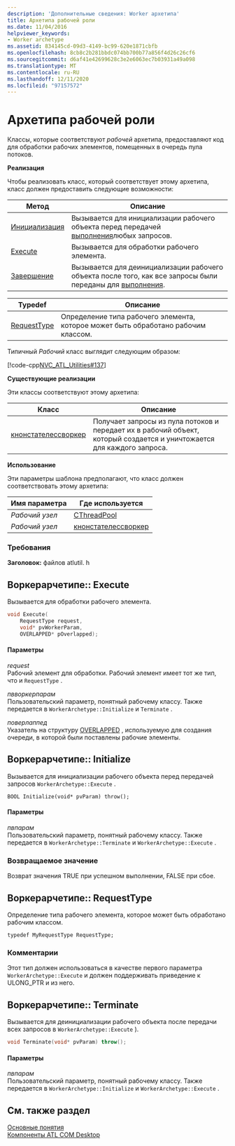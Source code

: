 ```yaml
---
description: 'Дополнительные сведения: Worker архетипа'
title: Архетипа рабочей роли
ms.date: 11/04/2016
helpviewer_keywords:
- Worker archetype
ms.assetid: 834145cd-09d3-4149-bc99-620e1871cbfb
ms.openlocfilehash: 8cb8c2b281bbdc074bb700b77a856f4d26c26cf6
ms.sourcegitcommit: d6af41e42699628c3e2e6063ec7b03931a49a098
ms.translationtype: MT
ms.contentlocale: ru-RU
ms.lasthandoff: 12/11/2020
ms.locfileid: "97157572"
---
```

# <a name="worker-archetype"></a>Архетипа рабочей роли

Классы, которые соответствуют *рабочей* архетипа, предоставляют код для обработки рабочих элементов, помещенных в очередь пула потоков.

**Реализация**

Чтобы реализовать класс, который соответствует этому архетипа, класс должен предоставить следующие возможности:

|Метод|Описание|
|------------|-----------------|
|[Инициализация](#initialize)|Вызывается для инициализации рабочего объекта перед передачей [выполнения](#execute)любых запросов.|
|[Execute](#execute)|Вызывается для обработки рабочего элемента.|
|[Завершение](#terminate)|Вызывается для деинициализации рабочего объекта после того, как все запросы были переданы для [выполнения](#execute).|

|Typedef|Описание|
|-------------|-----------------|
|[RequestType](#requesttype)|Определение типа рабочего элемента, которое может быть обработано рабочим классом.|

Типичный *Рабочий* класс выглядит следующим образом:

[!code-cpp[NVC_ATL_Utilities#137](../../atl/codesnippet/cpp/worker-archetype_1.cpp)]

**Существующие реализации**

Эти классы соответствуют этому архетипа:

|Класс|Описание|
|-----------|-----------------|
|[кнонстателессворкер](../../atl/reference/cnonstatelessworker-class.md)|Получает запросы из пула потоков и передает их в рабочий объект, который создается и уничтожается для каждого запроса.|

**Использование**

Эти параметры шаблона предполагают, что класс должен соответствовать этому архетипа:

|Имя параметра|Где используется|
|--------------------|-------------|
|*Рабочий узел*|[CThreadPool](../../atl/reference/cthreadpool-class.md)|
|*Рабочий узел*|[кнонстателессворкер](../../atl/reference/cnonstatelessworker-class.md)|

### <a name="requirements"></a>Требования

**Заголовок:** файлов atlutil. h

## <a name="workerarchetypeexecute"></a><a name="execute"></a> Воркерарчетипе:: Execute

Вызывается для обработки рабочего элемента.

```cpp
void Execute(
    RequestType request,
    void* pvWorkerParam,
    OVERLAPPED* pOverlapped);
```

#### <a name="parameters"></a>Параметры

*request*<br/>
Рабочий элемент для обработки. Рабочий элемент имеет тот же тип, что и `RequestType` .

*пвворкерпарам*<br/>
Пользовательский параметр, понятный рабочему классу. Также передается в `WorkerArchetype::Initialize` и `Terminate` .

*поверлаппед*<br/>
Указатель на структуру [OVERLAPPED](/windows/win32/api/minwinbase/ns-minwinbase-overlapped) , используемую для создания очереди, в которой были поставлены рабочие элементы.

## <a name="workerarchetypeinitialize"></a><a name="initialize"></a> Воркерарчетипе:: Initialize

Вызывается для инициализации рабочего объекта перед передачей запросов `WorkerArchetype::Execute` .

```
BOOL Initialize(void* pvParam) throw();
```

#### <a name="parameters"></a>Параметры

*пвпарам*<br/>
Пользовательский параметр, понятный рабочему классу. Также передается в `WorkerArchetype::Terminate` и `WorkerArchetype::Execute` .

### <a name="return-value"></a>Возвращаемое значение

Возврат значения TRUE при успешном выполнении, FALSE при сбое.

## <a name="workerarchetyperequesttype"></a><a name="requesttype"></a> Воркерарчетипе:: RequestType

Определение типа рабочего элемента, которое может быть обработано рабочим классом.

```
typedef MyRequestType RequestType;
```

### <a name="remarks"></a>Комментарии

Этот тип должен использоваться в качестве первого параметра `WorkerArchetype::Execute` и должен поддерживать приведение к ULONG_PTR и из него.

## <a name="workerarchetypeterminate"></a><a name="terminate"></a> Воркерарчетипе:: Terminate

Вызывается для деинициализации рабочего объекта после передачи всех запросов в `WorkerArchetype::Execute` ).

```cpp
void Terminate(void* pvParam) throw();
```

#### <a name="parameters"></a>Параметры

*пвпарам*<br/>
Пользовательский параметр, понятный рабочему классу. Также передается в `WorkerArchetype::Initialize` и `WorkerArchetype::Execute` .

## <a name="see-also"></a>См. также раздел

[Основные понятия](../../atl/active-template-library-atl-concepts.md)<br/>
[Компоненты ATL COM Desktop](../../atl/atl-com-desktop-components.md)
